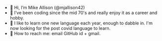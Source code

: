 - 👋 Hi, I’m Mike Allison (@mjallison42)
- 👀 I’ve been coding since the mid 70's and really enjoy it as a career and hobby. 
- 🌱 I like to learn one new language each year, enough to dabble in. I'm now looking for the post covid language to learn.
- 💞️  How to reach me: email GitHub id + gmail.

<!---
mjallison42/mjallison42 is a ✨ special ✨ repository because its `README.md` (this file) appears on your GitHub profile.
You can click the Preview link to take a look at your changes.
--->
